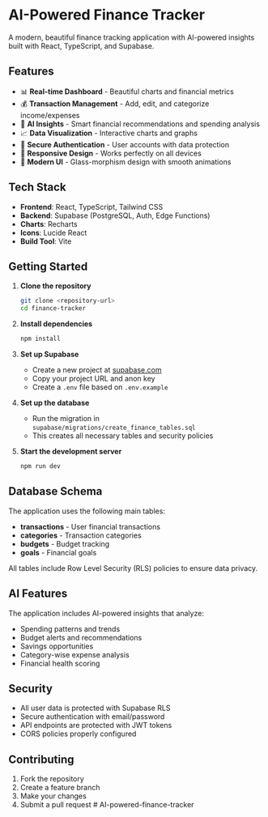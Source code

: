# AI-Powered Finance Tracker

A modern, beautiful finance tracking application with AI-powered insights built with React, TypeScript, and Supabase.

## Features

- 📊 **Real-time Dashboard** - Beautiful charts and financial metrics
- 💰 **Transaction Management** - Add, edit, and categorize income/expenses
- 🤖 **AI Insights** - Smart financial recommendations and spending analysis
- 📈 **Data Visualization** - Interactive charts and graphs
- 🔐 **Secure Authentication** - User accounts with data protection
- 📱 **Responsive Design** - Works perfectly on all devices
- 🎨 **Modern UI** - Glass-morphism design with smooth animations

## Tech Stack

- **Frontend**: React, TypeScript, Tailwind CSS
- **Backend**: Supabase (PostgreSQL, Auth, Edge Functions)
- **Charts**: Recharts
- **Icons**: Lucide React
- **Build Tool**: Vite

## Getting Started

1. **Clone the repository**

   ```bash
   git clone <repository-url>
   cd finance-tracker
   ```

2. **Install dependencies**

   ```bash
   npm install
   ```

3. **Set up Supabase**

   - Create a new project at [supabase.com](https://supabase.com)
   - Copy your project URL and anon key
   - Create a `.env` file based on `.env.example`

4. **Set up the database**

   - Run the migration in `supabase/migrations/create_finance_tables.sql`
   - This creates all necessary tables and security policies

5. **Start the development server**
   ```bash
   npm run dev
   ```

## Database Schema

The application uses the following main tables:

- **transactions** - User financial transactions
- **categories** - Transaction categories
- **budgets** - Budget tracking
- **goals** - Financial goals

All tables include Row Level Security (RLS) policies to ensure data privacy.

## AI Features

The application includes AI-powered insights that analyze:

- Spending patterns and trends
- Budget alerts and recommendations
- Savings opportunities
- Category-wise expense analysis
- Financial health scoring

## Security

- All user data is protected with Supabase RLS
- Secure authentication with email/password
- API endpoints are protected with JWT tokens
- CORS policies properly configured

## Contributing

1. Fork the repository
2. Create a feature branch
3. Make your changes
4. Submit a pull request
#   A I - p o w e r e d - f i n a n c e - t r a c k e r 
 
 
